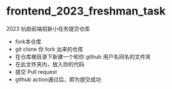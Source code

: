 # frontend_2023_freshman_task

2023 杭助前端招新小任务提交仓库

- fork本仓库
- git clone 你 fork 出来的仓库
- 在仓库根目录下新建一个和你 github 用户名同名的文件夹
- 在此文件夹内，放入你的代码
- 提交 Pull request
- github action通过后，即为提交成功